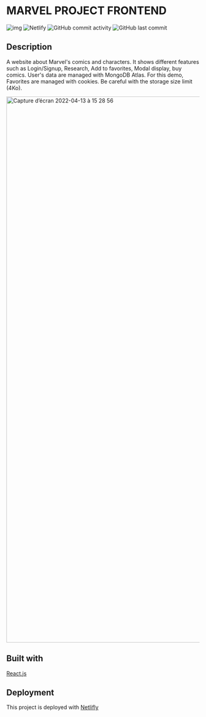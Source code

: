 # MARVEL PROJECT FRONTEND
![img](https://img.shields.io/badge/react-17.0.2-blue)
![Netlify](https://img.shields.io/netlify/709987dc-ad78-4656-9953-80297c47d95c)
![GitHub commit activity](https://img.shields.io/github/commit-activity/m/Melinapgt/marvel-frontend)
![GitHub last commit](https://img.shields.io/github/last-commit/Melinapgt/marvel-frontend)


## Description
A website about Marvel's comics and characters.
It shows different features such as Login/Signup, Research, Add to favorites, Modal display, buy comics.
User's data are managed with MongoDB Atlas. 
For this demo, Favorites are managed with cookies. Be careful with the storage size limit (4Ko). 

<img width="1423" alt="Capture d’écran 2022-04-13 à 15 28 56" src="https://user-images.githubusercontent.com/93988861/163191468-54a7708f-4e0b-49ed-aca4-151029215cd8.png">


## Built with 
[React.js](https://reactjs.org/)

## Deployment
This project is deployed with [Netlifly](https://marvel-comics-mp.netlify.app/)
